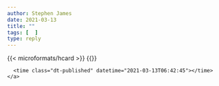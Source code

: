 ```yaml
---
author: Stephen James
date: 2021-03-13
title: ""
tags: [  ]
type: reply
---
```

<div class="h-entry">
  		{{< microformats/hcard >}}
	{{</ microformats/reply link="https://www.strandlines.blog/2021/03/09/2021_03_09_murmuration/" title="spring" content ="Yet another test post" />}}

 	  <time class="dt-published" datetime="2021-03-13T06:42:45"></time>
	</a>
</p>
</div>